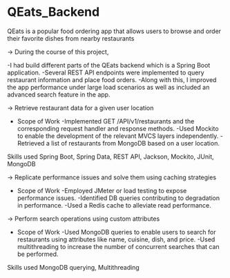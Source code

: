 # QEats_Backend
QEats is a popular food ordering app that allows users to browse and order their favorite dishes from nearby restaurants

-> During the course of this project,

-I had build different parts of the QEats backend which is a Spring Boot application.
-Several REST API endpoints were implemented to query restaurant information and place food orders.
-Along with this, I improved the app performance under large load scenarios as well as included an advanced search feature in the app. 

-> Retrieve restaurant data for a given user location

* Scope of Work
-Implemented GET /API/v1/restaurants and the corresponding request handler and response methods.
-Used Mockito to enable the development of the relevant MVCS layers independently.
-Retrieved a list of restaurants from MongoDB based on a user location.

Skills used
Spring Boot, Spring Data, REST API, Jackson, Mockito, JUnit, MongoDB

-> Replicate performance issues and solve them using caching strategies

* Scope of Work 
-Employed JMeter or load testing to expose performance issues.
-Identified DB queries contributing to degradation in performance.
-Used a Redis cache to alleviate read performance.

-> Perform search operations using custom attributes

* Scope of Work
-Used MongoDB queries to enable users to search for restaurants using attributes like name, cuisine, dish, and price.
-Used multithreading to increase the number of concurrent searches that can be performed.

Skills used
MongoDB querying, Multithreading
